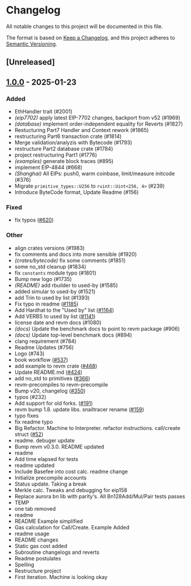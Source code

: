 # Changelog

All notable changes to this project will be documented in this file.

The format is based on [Keep a Changelog](https://keepachangelog.com/en/1.0.0/),
and this project adheres to [Semantic Versioning](https://semver.org/spec/v2.0.0.html).

## [Unreleased]

## [1.0.0](https://github.com/clabby/revm/releases/tag/revm-bytecode-v1.0.0) - 2025-01-23

### Added

- EthHandler trait (#2001)
- *(eip7702)* apply latest EIP-7702 changes, backport from v52 (#1969)
- *(database)* implement order-independent equality for Reverts (#1827)
- Restucturing Part7 Handler and Context rework (#1865)
- restructuring Part6 transaction crate (#1814)
- Merge validation/analyzis with Bytecode (#1793)
- restructure Part2 database crate (#1784)
- project restructuring Part1 (#1776)
- *(examples)* generate block traces (#895)
- implement EIP-4844 (#668)
- *(Shanghai)* All EIPs: push0, warm coinbase, limit/measure initcode (#376)
- Migrate `primitive_types::U256` to `ruint::Uint<256, 4>` (#239)
- Introduce ByteCode format, Update Readme (#156)

### Fixed

- fix typos ([#620](https://github.com/clabby/revm/pull/620))

### Other

- align crates versions (#1983)
- fix comments and docs into more sensible (#1920)
- *(crates/bytecode)* fix some comments (#1851)
- some no_std cleanup (#1834)
- fix `constants` module typo (#1801)
- Bump new logo (#1735)
- *(README)* add rbuilder to used-by (#1585)
- added simular to used-by (#1521)
- add Trin to used by list (#1393)
- Fix typo in readme ([#1185](https://github.com/clabby/revm/pull/1185))
- Add Hardhat to the "Used by" list ([#1164](https://github.com/clabby/revm/pull/1164))
- Add VERBS to used by list ([#1141](https://github.com/clabby/revm/pull/1141))
- license date and revm docs (#1080)
- *(docs)* Update the benchmark docs to point to revm package (#906)
- *(docs)* Update top-level benchmark docs (#894)
- clang requirement (#784)
- Readme Updates (#756)
- Logo (#743)
- book workflow ([#537](https://github.com/clabby/revm/pull/537))
- add example to revm crate ([#468](https://github.com/clabby/revm/pull/468))
- Update README.md ([#424](https://github.com/clabby/revm/pull/424))
- add no_std to primitives ([#366](https://github.com/clabby/revm/pull/366))
- revm-precompiles to revm-precompile
- Bump v20, changelog ([#350](https://github.com/clabby/revm/pull/350))
- typos (#232)
- Add support for old forks. ([#191](https://github.com/clabby/revm/pull/191))
- revm bump 1.8. update libs. snailtracer rename ([#159](https://github.com/clabby/revm/pull/159))
- typo fixes
- fix readme typo
- Big Refactor. Machine to Interpreter. refactor instructions. call/create struct ([#52](https://github.com/clabby/revm/pull/52))
- readme. debuger update
- Bump revm v0.3.0. README updated
- readme
- Add time elapsed for tests
- readme updated
- Include Basefee into cost calc. readme change
- Initialize precompile accounts
- Status update. Taking a break
- Merkle calc. Tweaks and debugging for eip158
- Replace aurora bn lib with parity's. All Bn128Add/Mul/Pair tests passes
- TEMP
- one tab removed
- readme
- README Example simplified
- Gas calculation for Call/Create. Example Added
- readme usage
- README changes
- Static gas cost added
- Subroutine changelogs and reverts
- Readme postulates
- Spelling
- Restructure project
- First iteration. Machine is looking okay
